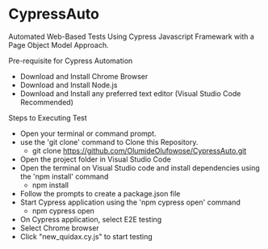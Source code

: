 # CypressAuto
 Automated Web-Based Tests Using Cypress Javascript Framewark with a Page Object Model Approach.

Pre-requisite for Cypress Automation

- Download and Install Chrome Browser
- Download and Install Node.js
- Download and Install any preferred text editor (Visual Studio Code Recommended)

Steps to Executing Test
- Open your terminal or command prompt.
- use the 'git clone' command  to Clone this Repository.
  * git clone https://github.com/OlumideOlufowose/CypressAuto.git
- Open the project folder in Visual Studio Code
- Open the terminal on Visual Studio code and install dependencies using the 'npm install' command
  * npm install
- Follow the prompts to create a package.json file
- Start Cypress application using the 'npm cypress open' command
  * npm cypress open
- On Cypress application, select E2E testing
- Select Chrome browser
- Click "new_quidax.cy.js" to start testing
